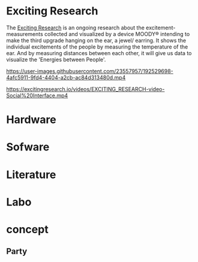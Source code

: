 # Exciting Research
The [Exciting Research](https://excitingresearch.io/) is an ongoing research about the excitement-measurements collected and visualized by a device MOODY® intending to make the third upgrade hanging on the ear, a jewel/ earring. It shows the individual excitements of the people by measuring the temperature of the ear. And by measuring distances between each other, it will give us data to visualize the 'Energies between People'.

https://user-images.githubusercontent.com/23557957/192529698-4afc5911-9fd4-4404-a2cb-ac84d313480d.mp4

https://excitingresearch.io/videos/EXCITING_RESEARCH-video-Social%20Interface.mp4

# Hardware


# Sofware

# Literature

# Labo

# concept
## Party


